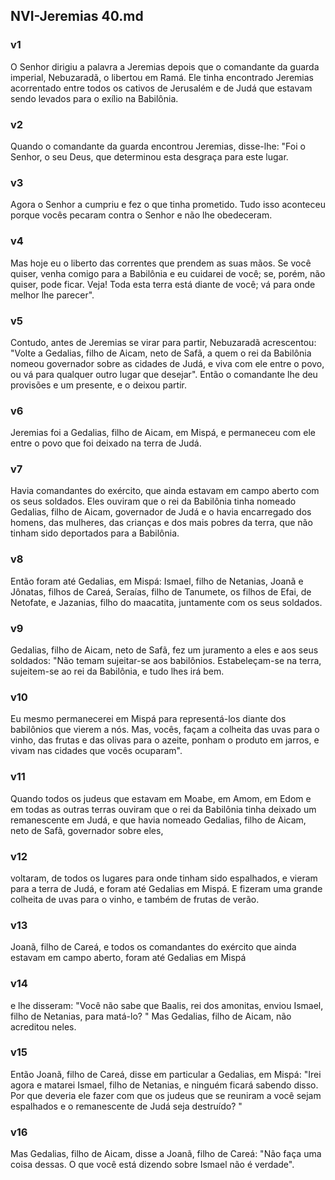 ## NVI-Jeremias 40.md
### v1
 O Senhor dirigiu a palavra a Jeremias depois que o comandante da guarda imperial, Nebuzaradã, o libertou em Ramá. Ele tinha encontrado Jeremias acorrentado entre todos os cativos de Jerusalém e de Judá que estavam sendo levados para o exílio na Babilônia.
### v2
 Quando o comandante da guarda encontrou Jeremias, disse-lhe: "Foi o Senhor, o seu Deus, que determinou esta desgraça para este lugar.
### v3
 Agora o Senhor a cumpriu e fez o que tinha prometido. Tudo isso aconteceu porque vocês pecaram contra o Senhor e não lhe obedeceram.
### v4
 Mas hoje eu o liberto das correntes que prendem as suas mãos. Se você quiser, venha comigo para a Babilônia e eu cuidarei de você; se, porém, não quiser, pode ficar. Veja! Toda esta terra está diante de você; vá para onde melhor lhe parecer".
### v5
 Contudo, antes de Jeremias se virar para partir, Nebuzaradã acrescentou: "Volte a Gedalias, filho de Aicam, neto de Safã, a quem o rei da Babilônia nomeou governador sobre as cidades de Judá, e viva com ele entre o povo, ou vá para qualquer outro lugar que desejar". Então o comandante lhe deu provisões e um presente, e o deixou partir.
### v6
 Jeremias foi a Gedalias, filho de Aicam, em Mispá, e permaneceu com ele entre o povo que foi deixado na terra de Judá.
### v7
 Havia comandantes do exército, que ainda estavam em campo aberto com os seus soldados. Eles ouviram que o rei da Babilônia tinha nomeado Gedalias, filho de Aicam, governador de Judá e o havia encarregado dos homens, das mulheres, das crianças e dos mais pobres da terra, que não tinham sido deportados para a Babilônia.
### v8
 Então foram até Gedalias, em Mispá: Ismael, filho de Netanias, Joanã e Jônatas, filhos de Careá, Seraías, filho de Tanumete, os filhos de Efai, de Netofate, e Jazanias, filho do maacatita, juntamente com os seus soldados.
### v9
 Gedalias, filho de Aicam, neto de Safã, fez um juramento a eles e aos seus soldados: "Não temam sujeitar-se aos babilônios. Estabeleçam-se na terra, sujeitem-se ao rei da Babilônia, e tudo lhes irá bem.
### v10
 Eu mesmo permanecerei em Mispá para representá-los diante dos babilônios que vierem a nós. Mas, vocês, façam a colheita das uvas para o vinho, das frutas e das olivas para o azeite, ponham o produto em jarros, e vivam nas cidades que vocês ocuparam".
### v11
 Quando todos os judeus que estavam em Moabe, em Amom, em Edom e em todas as outras terras ouviram que o rei da Babilônia tinha deixado um remanescente em Judá, e que havia nomeado Gedalias, filho de Aicam, neto de Safã, governador sobre eles,
### v12
 voltaram, de todos os lugares para onde tinham sido espalhados, e vieram para a terra de Judá, e foram até Gedalias em Mispá. E fizeram uma grande colheita de uvas para o vinho, e também de frutas de verão.
### v13
 Joanã, filho de Careá, e todos os comandantes do exército que ainda estavam em campo aberto, foram até Gedalias em Mispá
### v14
 e lhe disseram: "Você não sabe que Baalis, rei dos amonitas, enviou Ismael, filho de Netanias, para matá-lo? " Mas Gedalias, filho de Aicam, não acreditou neles.
### v15
 Então Joanã, filho de Careá, disse em particular a Gedalias, em Mispá: "Irei agora e matarei Ismael, filho de Netanias, e ninguém ficará sabendo disso. Por que deveria ele fazer com que os judeus que se reuniram a você sejam espalhados e o remanescente de Judá seja destruído? "
### v16
 Mas Gedalias, filho de Aicam, disse a Joanã, filho de Careá: "Não faça uma coisa dessas. O que você está dizendo sobre Ismael não é verdade".
